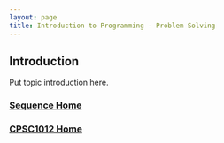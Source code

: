 ```yaml
---
layout: page
title: Introduction to Programming - Problem Solving
---
```


## Introduction
Put topic introduction here.

### [Sequence Home](01-intro-to-programming.md)
### [CPSC1012 Home](../)